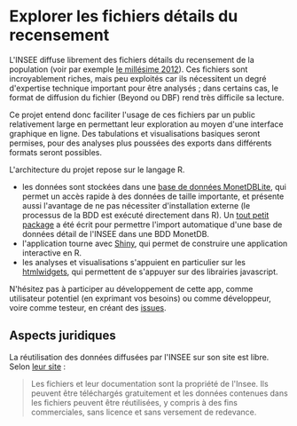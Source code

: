 # Explorer les fichiers détails du recensement

L'INSEE diffuse librement des fichiers détails du recensement de la population (voir par exemple [le millésime 2012](http://www.insee.fr/fr/themes/detail.asp?reg_id=0&ref_id=fd-rp2012)). Ces fichiers sont incroyablement riches, mais peu exploités car ils nécessitent un degré d'expertise technique important pour être analysés ; dans certains cas, le format de diffusion du fichier (Beyond ou DBF) rend très difficile sa lecture.

Ce projet entend donc faciliter l'usage de ces fichiers par un public relativement large en permettant leur exploration au moyen d'une interface graphique en ligne. Des tabulations et visualisations basiques seront permises, pour des analyses plus poussées des exports dans différents formats seront possibles.

L'architecture du projet repose sur le langage R.
- les données sont stockées dans une [base de données MonetDBLite](https://www.monetdb.org/blog/monetdblite-r), qui permet un accès rapide à des données de taille importante, et présente aussi l'avantage de ne pas nécessiter d'installation externe (le processus de la BDD est exécuté directement dans R). Un [tout petit package](https://github.com/joelgombin/Insee2MonetDB) a été écrit pour permettre l'import automatique d'une base de données détail de l'INSEE dans une BDD MonetDB.
- l'application tourne avec [Shiny](http://shiny.rstudio.com/), qui permet de construire une application interactive en R.
- les analyses et visualisations s'appuient en particulier sur les [htmlwidgets](http://www.htmlwidgets.org/), qui permettent de s'appuyer sur des librairies javascript. 

N'hésitez pas à participer au développement de cette app, comme utilisateur potentiel (en exprimant vos besoins) ou comme développeur, voire comme testeur, en créant des [issues](https://github.com/joelgombin/ExploINSEE/issues).

## Aspects juridiques 

La réutilisation des données diffusées par l'INSEE sur son site est libre. Selon [leur site](http://www.insee.fr/fr/bases-de-donnees/default.asp?page=fichiers_detail/conditions_fic_detail.htm) :

> Les fichiers et leur documentation sont la propriété de l'Insee. Ils peuvent être téléchargés gratuitement et les données contenues dans les fichiers peuvent être réutilisées, y compris à des fins commerciales, sans licence et sans versement de redevance.

